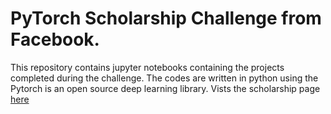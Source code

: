 # PyTorch Scholarship Challenge from Facebook.
This repository contains jupyter notebooks containing the projects completed during the challenge. 
The codes are written in python using the  Pytorch is an open source deep learning library.
Vists the scholarship page [here](https://www.udacity.com/facebook-pytorch-scholarship)

